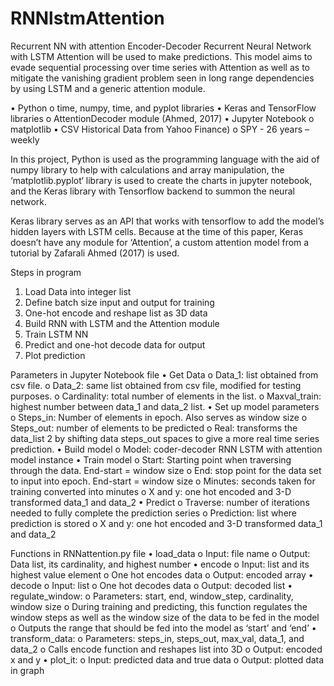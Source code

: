 # RNNlstmAttention
Recurrent NN with attention
Encoder-Decoder Recurrent Neural Network with LSTM Attention
will be used to make predictions.
This model aims to evade sequential processing over time series with Attention 
as well as to mitigate the vanishing gradient problem seen in long range dependencies
by using LSTM and a generic attention module.

•	Python
    o	time, numpy, time, and pyplot libraries
•	Keras and TensorFlow libraries
    o	AttentionDecoder module (Ahmed, 2017)
•	Jupyter Notebook
    o	matplotlib
•	CSV Historical Data from Yahoo Finance)
    o	SPY - 26 years – weekly

In this project, Python is used as the programming language with the aid of numpy library to
help with calculations and array manipulation, the ‘matplotlib.pyplot‘ library is used to create
the charts in jupyter notebook, and the Keras library with Tensorflow backend to summon the neural network.

Keras library serves as an API that works with tensorflow to add the model’s hidden layers with LSTM cells.
Because at the time of this paper, Keras doesn’t have any module for ‘Attention’, a custom attention model
from a tutorial by Zafarali Ahmed (2017) is used.


Steps in program
1.	Load Data into integer list
2.	Define batch size input and output for training
3.	One-hot encode and reshape list as 3D data
4.	Build RNN with LSTM and the Attention module
5.	Train LSTM NN
6.	Predict and one-hot decode data for output
7.	Plot prediction



Parameters in Jupyter Notebook file
•	Get Data
    o	Data_1: list obtained from csv file.
    o	Data_2: same list obtained from csv file, modified for testing purposes.
    o	Cardinality: total number of elements in the list.
    o	Maxval_train: highest number between data_1 and data_2 list.
•	Set up model parameters
    o	Steps_in: Number of elements in epoch. Also serves as window size
    o	Steps_out: number of elements to be predicted
    o	Real: transforms the data_list 2 by shifting data steps_out spaces to give a more real time series prediction.
•	Build model
    o	Model: coder-decoder RNN LSTM with attention model instance
•	Train model
    o	Start: Starting point when traversing through the data. End-start = window size
    o	End: stop point for the data set to input into epoch. End-start = window size
    o	Minutes: seconds taken for training converted into minutes
    o	X and y: one hot encoded and 3-D transformed data_1 and data_2
•	Predict
    o	Traverse: number of iterations needed to fully complete the prediction series
    o	Prediction: list where prediction is stored
    o	X and y: one hot encoded and 3-D transformed data_1 and data_2



Functions in RNNattention.py file
•	load_data
    o	Input: file name
    o	Output: Data list, its cardinality, and highest number
•	encode
    o	Input: list and its highest value element
    o	One hot encodes data
    o	Output: encoded array
•	decode
    o	Input: list
    o	One hot decodes data
    o	Output: decoded list
•	regulate_window: 
    o	Parameters: start, end, window_step, cardinality, window size
    o	During training and predicting, this function regulates the window steps as well as the window size of the data to be fed in the model
    o	 Outputs the range that should be fed into the model as ‘start’ and ‘end’
•	transform_data:
    o	Parameters: steps_in, steps_out, max_val, data_1, and data_2
    o	Calls encode function and reshapes list into 3D
    o	Output: encoded x and y 
•	plot_it:
    o	Input: predicted data and true data
    o	Output: plotted data in graph

